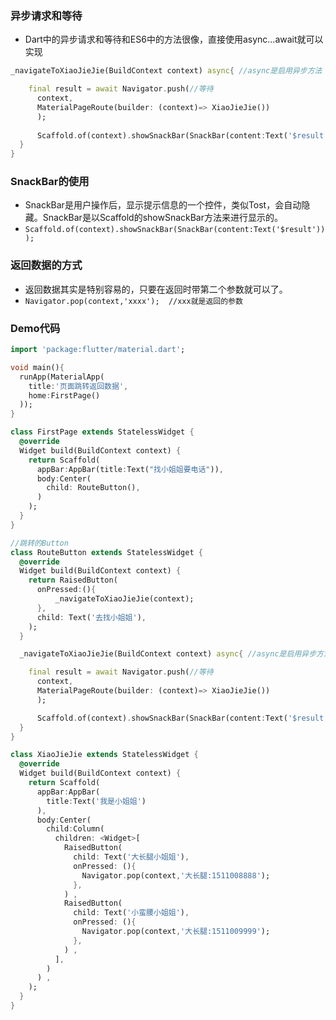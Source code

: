 ### 异步请求和等待

* Dart中的异步请求和等待和ES6中的方法很像，直接使用async...await就可以实现

```dart
_navigateToXiaoJieJie(BuildContext context) async{ //async是启用异步方法

    final result = await Navigator.push(//等待
      context, 
      MaterialPageRoute(builder: (context)=> XiaoJieJie())
      );
      
      Scaffold.of(context).showSnackBar(SnackBar(content:Text('$result')));
  }
}
```

### SnackBar的使用

* SnackBar是用户操作后，显示提示信息的一个控件，类似Tost，会自动隐藏。SnackBar是以Scaffold的showSnackBar方法来进行显示的。
* `Scaffold.of(context).showSnackBar(SnackBar(content:Text('$result')));`

### 返回数据的方式

* 返回数据其实是特别容易的，只要在返回时带第二个参数就可以了。
* `Navigator.pop(context,'xxxx');  //xxx就是返回的参数`

### Demo代码

```dart
import 'package:flutter/material.dart';

void main(){
  runApp(MaterialApp(
    title:'页面跳转返回数据',
    home:FirstPage()
  ));
}

class FirstPage extends StatelessWidget {
  @override
  Widget build(BuildContext context) {
    return Scaffold(
      appBar:AppBar(title:Text("找小姐姐要电话")),
      body:Center(
        child: RouteButton(),
      )
    );
  }
}

//跳转的Button
class RouteButton extends StatelessWidget {
  @override
  Widget build(BuildContext context) {
    return RaisedButton(
      onPressed:(){
          _navigateToXiaoJieJie(context);
      },
      child: Text('去找小姐姐'),
    );
  }

  _navigateToXiaoJieJie(BuildContext context) async{ //async是启用异步方法

    final result = await Navigator.push(//等待
      context, 
      MaterialPageRoute(builder: (context)=> XiaoJieJie())
      );

      Scaffold.of(context).showSnackBar(SnackBar(content:Text('$result')));
  }
}

class XiaoJieJie extends StatelessWidget {
  @override
  Widget build(BuildContext context) {
    return Scaffold(
      appBar:AppBar(
        title:Text('我是小姐姐')
      ),
      body:Center(
        child:Column(
          children: <Widget>[
            RaisedButton(
              child: Text('大长腿小姐姐'),
              onPressed: (){
                Navigator.pop(context,'大长腿:1511008888');
              },
            ) ,
            RaisedButton(
              child: Text('小蛮腰小姐姐'),
              onPressed: (){
                Navigator.pop(context,'大长腿:1511009999');
              },
            ) ,
          ],
        ) 
      ) ,
    );
  }
}
```
